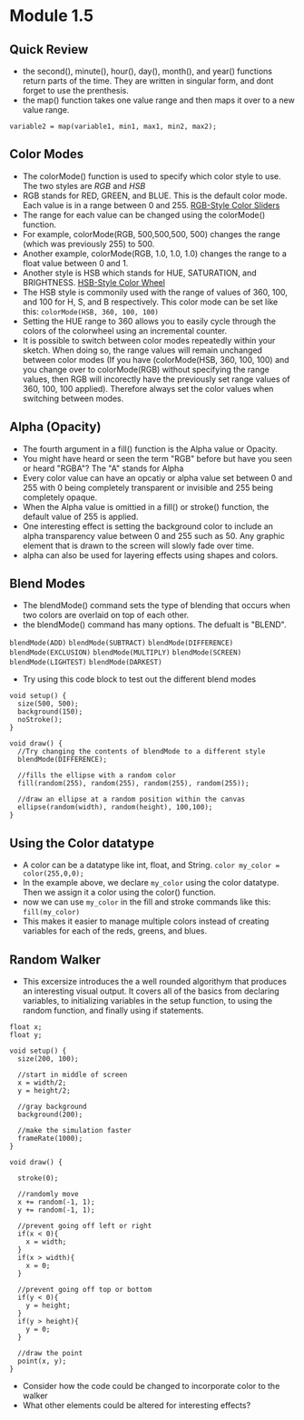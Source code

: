 # Module 1.5

## Quick Review
* the second(), minute(), hour(), day(), month(), and year() functions return parts of the time. They are written in singular form, and dont forget to use the prenthesis. 
* the map() function takes one value range and then maps it over to a new value range. 
```
variable2 = map(variable1, min1, max1, min2, max2);
```

## Color Modes
* The colorMode() function is used to specify which color style to use. The two styles are *RGB* and *HSB*
* RGB stands for RED, GREEN, and BLUE. This is the default color mode. Each value is in a range between 0 and 255.  [RGB-Style Color Sliders](https://codepen.io/leemark/pen/lpEHr)
* The range for each value can be changed using the colorMode() function.
* For example, colorMode(RGB, 500,500,500, 500) changes the range (which was previously 255) to 500.
* Another example, colorMode(RGB, 1.0, 1.0, 1.0) changes the range to a float value between 0 and 1.
* Another style is HSB which stands for HUE, SATURATION, and BRIGHTNESS. [HSB-Style Color Wheel](https://codepen.io/HunorMarton/full/eWvewo)
* The HSB style is commonily used with the range of values of 360, 100, and 100 for H, S, and B respectively. This color mode can be set like this: `colorMode(HSB, 360, 100, 100)`
* Setting the HUE range to 360 allows you to easily cycle through the colors of the colorwheel using an incremental counter.
* It is possible to switch between color modes repeatedly within your sketch. When doing so, the range values will remain unchanged between color modes (If you have (colorMode(HSB, 360, 100, 100) and you change over to colorMode(RGB) without specifying the range values, then RGB will incorectly have the previously set range values of 360, 100, 100 applied). Therefore always set the color values when switching between modes.


## Alpha (Opacity)
* The fourth argument in a fill() function is the Alpha value or Opacity. 
* You might have heard or seen the term "RGB" before but have you seen or heard "RGBA"? The "A" stands for Alpha
* Every color value can have an opcatiy or alpha value set between 0 and 255 with 0 being completely transparent or invisible and 255 being completely opaque.
* When the Alpha value is omittied in a fill() or stroke() function, the default value of 255 is applied. 
* One interesting effect is setting the background color to include an alpha transparency value between 0 and 255 such as 50. Any graphic element that is drawn to the screen will slowly fade over time. 
* alpha can also be used for layering effects using shapes and colors. 

## Blend Modes
* The blendMode() command sets the type of blending that occurs when two colors are overlaid on top of each other.
* the blendMode() command has many options. The defualt is "BLEND".

`blendMode(ADD)`
`blendMode(SUBTRACT)`
`blendMode(DIFFERENCE)`
`blendMode(EXCLUSION)`
`blendMode(MULTIPLY)`
`blendMode(SCREEN)`
`blendMode(LIGHTEST)`
`blendMode(DARKEST)`
* Try using this code block to test out the different blend modes
```
void setup() {
  size(500, 500);
  background(150);
  noStroke();
}

void draw() {
  //Try changing the contents of blendMode to a different style
  blendMode(DIFFERENCE); 
  
  //fills the ellipse with a random color
  fill(random(255), random(255), random(255), random(255));
  
  //draw an ellipse at a random position within the canvas
  ellipse(random(width), random(height), 100,100);
}
```

## Using the Color datatype
* A color can be a datatype like int, float, and String.
`color my_color = color(255,0,0);`
* In the example above, we declare `my_color` using the color datatype. Then we assign it a color using the color() function.
* now we can use `my_color` in the fill and stroke commands like this: `fill(my_color)`
* This makes it easier to manage multiple colors instead of creating variables for each of the reds, greens, and blues. 





## Random Walker
* This excersize introduces the a well rounded algorithym that produces an interesting visual output. It covers all of the basics from declaring variables, to initializing variables in the setup function, to using the random function, and finally using if statements.

```
float x;
float y;

void setup() {
  size(200, 100);
  
  //start in middle of screen
  x = width/2;
  y = height/2;

  //gray background
  background(200);
  
  //make the simulation faster
  frameRate(1000);
}

void draw() {
  
  stroke(0);
  
  //randomly move
  x += random(-1, 1);
  y += random(-1, 1);
  
  //prevent going off left or right
  if(x < 0){
    x = width;
  }
  if(x > width){
    x = 0;
  }

  //prevent going off top or bottom
  if(y < 0){
    y = height;
  }
  if(y > height){
    y = 0;
  }
  
  //draw the point
  point(x, y);
}
```
* Consider how the code could be changed to incorporate color to the walker
* What other elements could be altered for interesting effects?
